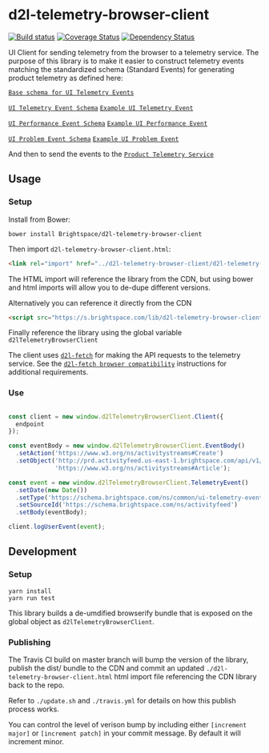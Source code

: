 # d2l-telemetry-browser-client
[![Build status][ci-image]][ci-url]
[![Coverage Status][coverage-image]][coverage-url]
[![Dependency Status][dependencies-image]][dependencies-url]

UI Client for sending telemetry from the browser to a telemetry service.
The purpose of this library is to make it easier to construct telemetry events matching the standardized schema (Standard Events) for generating product telemetry as defined here:

[`Base schema for UI Telemetry Events`](https://github.com/Brightspace/schema/blob/master/events/ui-telemetry-event-base.json)

[`UI Telemetry Event Schema`](https://github.com/Brightspace/schema/blob/master/events/ui-telemetry-event.json)
[`Example UI Telemetry Event`](https://github.com/Brightspace/schema/blob/master/test/ui-telemetry-event.js)

[`UI Performance Event Schema`](https://github.com/Brightspace/schema/blob/master/events/ui-performance-event.json)
[`Example UI Performance Event`](https://github.com/Brightspace/schema/blob/master/test/ui-peformance-event.js)

[`UI Problem Event Schema`](https://github.com/Brightspace/schema/blob/master/events/ui-problem-event.json)
[`Example UI Problem Event`](https://github.com/Brightspace/schema/blob/master/test/ui-problem-event.js)

And then to send the events to the [`Product Telemetry Service`](https://github.com/Brightspace/d2l-telemetry-service)


## Usage

### Setup

Install from Bower:

```shell
bower install Brightspace/d2l-telemetry-browser-client
```

Then import `d2l-telemetry-browser-client.html`:

```html
<link rel="import" href="../d2l-telemetry-browser-client/d2l-telemetry-browser-client.html">
```

The HTML import will reference the library from the CDN, but using bower and html imports will allow you to de-dupe different versions.

Alternatively you can reference it directly from the CDN

```html
<script src="https://s.brightspace.com/lib/d2l-telemetry-browser-client/0.1.0/d2l-telemetry-browser-client.js"></script>
```

Finally reference the library using the global variable `d2lTelemetryBrowserClient`

The client uses [`d2l-fetch`](https://github.com/Brightspace/d2l-fetch) for making the API requests to the telemetry service.
See the [`d2l-fetch browser compatibility`](https://github.com/Brightspace/d2l-fetch#browser-compatibility) instructions for additional requirements.

### Use

```js

const client = new window.d2lTelemetryBrowserClient.Client({
  endpoint
});

const eventBody = new window.d2lTelemetryBrowserClient.EventBody()
  .setAction('https://www.w3.org/ns/activitystreams#Create')
  .setObject('http://prd.activityfeed.us-east-1.brightspace.com/api/v1/d2l:orgUnit:6614/article/da1e037d-6a51-4d1a-ba3d-fa62fb5e3591',
 			 'https://www.w3.org/ns/activitystreams#Article');

const event = new window.d2lTelemetryBrowserClient.TelemetryEvent()
  .setDate(new Date())
  .setType('https://schema.brightspace.com/ns/common/ui-telemetry-event.json')
  .setSourceId('https://schema.brightspace.com/ns/activityfeed')
  .setBody(eventBody);

client.logUserEvent(event);

```

## Development

### Setup

```shell
yarn install
yarn run test
```

This library builds a de-umdified browserify bundle that is exposed on the global object as `d2lTelemetryBrowserClient`.

### Publishing

The Travis CI build on master branch will bump the version of the library, publish the dist/ bundle to the CDN and commit an updated `./d2l-telemetry-browser-client.html` html import file referencing the CDN library back to the repo.

Refer to `./update.sh` and `./travis.yml` for details on how this publish process works.

You can control the level of verison bump by including either `[increment major]` or `[increment patch]` in your commit message. By default it will increment minor.


[ci-url]: https://travis-ci.org/Brightspace/d2l-telemetry-browser-client
[ci-image]: https://travis-ci.org/Brightspace/d2l-telemetry-browser-client.svg
[coverage-url]: https://coveralls.io/r/Brightspace/d2l-telemetry-browser-client?branch=master
[coverage-image]: https://img.shields.io/coveralls/Brightspace/d2l-telemetry-browser-client.svg
[dependencies-url]: https://david-dm.org/Brightspace/d2l-telemetry-browser-client
[dependencies-image]: https://img.shields.io/david/Brightspace/d2l-telemetry-browser-client.svg

